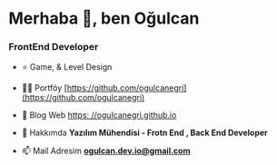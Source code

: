 <h1>Merhaba 👋, ben Oğulcan</h1>
<h3>FrontEnd Developer</h3>

- ⭐️ Game, & Level Design

- 👨‍💻 Portföy [https://github.com/ogulcanegri](https://github.com/ogulcanegri)

- 📝 Blog Web [https: //ogulcanegri.github.io](https://ogulcanegri.github.io)

- 💬 Hakkımda **Yazılım Mühendisi - Frotn End , Back End Developer**

- 📫 Mail Adresim **ogulcan.dev.io@gmail.com**
